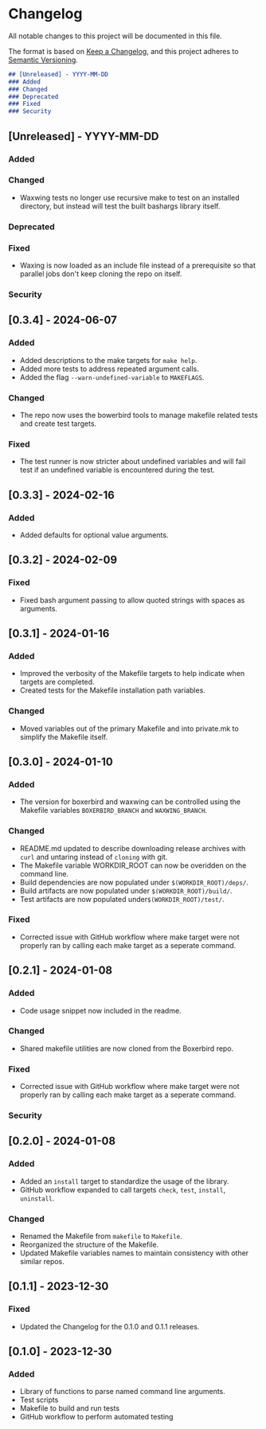 # Changelog

All notable changes to this project will be documented in this file.

The format is based on [Keep a Changelog](https://keepachangelog.com/en/1.0.0/),
and this project adheres to [Semantic Versioning](https://semver.org/spec/v2.0.0.html).

```markdown
## [Unreleased] - YYYY-MM-DD
### Added
### Changed
### Deprecated
### Fixed
### Security
```

## [Unreleased] - YYYY-MM-DD
### Added
### Changed
- Waxwing tests no longer use recursive make to test on an installed directory, but
  instead will test the built bashargs library itself.
### Deprecated
### Fixed
- Waxing is now loaded as an include file instead of a prerequisite so that parallel
  jobs don't keep cloning the repo on itself.
### Security


## [0.3.4] - 2024-06-07
### Added
- Added descriptions to the make targets for `make help`.
- Added more tests to address repeated argument calls.
- Added the flag `--warn-undefined-variable` to `MAKEFLAGS`.
### Changed
- The repo now uses the bowerbird tools to manage makefile related tests and create
  test targets.
### Fixed
- The test runner is now stricter about undefined variables and will fail test if an
  undefined variable is encountered during the test.


## [0.3.3] - 2024-02-16
### Added
- Added defaults for optional value arguments.


## [0.3.2] - 2024-02-09
### Fixed
- Fixed bash argument passing to allow quoted strings with spaces as arguments.


## [0.3.1] - 2024-01-16
### Added
- Improved the verbosity of the Makefile targets to help indicate when targets are completed.
- Created tests for the Makefile installation path variables.
### Changed
- Moved variables out of the primary Makefile and into private.mk to simplify the Makefile itself.


## [0.3.0] - 2024-01-10
### Added
- The version for boxerbird and waxwing can be controlled using the Makefile variables
  `BOXERBIRD_BRANCH` and `WAXWING_BRANCH`.
### Changed
- README.md updated to describe downloading release archives with `curl` and untaring instead
  of `cloning` with git.
- The Makefile variable WORKDIR_ROOT can now be overidden on the command line.
- Build dependencies are now populated under `$(WORKDIR_ROOT)/deps/`.
- Build artifacts are now populated under `$(WORKDIR_ROOT)/build/`.
- Test artifacts are now populated under`$(WORKDIR_ROOT)/test/`.
### Fixed
- Corrected issue with GitHub workflow where make target were not properly ran by calling each
  make target as a seperate command.


## [0.2.1] - 2024-01-08
### Added
- Code usage snippet now included in the readme.
### Changed
- Shared makefile utilities are now cloned from the Boxerbird repo.
### Fixed
- Corrected issue with GitHub workflow where make target were not properly ran by calling each
  make target as a seperate command.
### Security


## [0.2.0] - 2024-01-08
### Added
- Added an `install` target to standardize the usage of the library.
- GitHub workflow expanded to call targets `check`, `test`, `install`, `uninstall`.
### Changed
- Renamed the Makefile from `makefile` to `Makefile`.
- Reorganized the structure of the Makefile.
- Updated Makefile variables names to maintain consistency with other similar repos.


## [0.1.1] - 2023-12-30
### Fixed
- Updated the Changelog for the 0.1.0 and 0.1.1 releases.


## [0.1.0] - 2023-12-30
### Added
- Library of functions to parse named command line arguments.
- Test scripts
- Makefile to build and run tests
- GitHub workflow to perform automated testing
